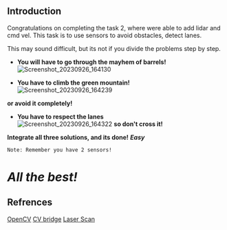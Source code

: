 ## Introduction

Congratulations on completing the task 2, where were able to add lidar and cmd vel.
This task is to use sensors to avoid obstacles, detect lanes.

This may sound difficult, but its not if you divide the problems step by step.


- **You will have to go through the mayhem of barrels!**<br>
![Screenshot_20230926_164130](https://github.com/yashas3013/ros_gazebo_task/assets/40001795/e9f15363-dc0e-4c92-bb13-9daed45020b7)<br>

- **You have to climb the green mountain!**<br>
![Screenshot_20230926_164239](https://github.com/yashas3013/ros_gazebo_task/assets/40001795/6a99da7f-31ed-488b-b9c5-c4b07d91c3a2)

**or avoid it completely!**


- **You have to respect the lanes**<br>
![Screenshot_20230926_164322](https://github.com/yashas3013/ros_gazebo_task/assets/40001795/ccc5049c-5b4d-4e9a-b696-5e3983e24268)
**so don't cross it!**

**Integrate all three solutions, and its done!**
***Easy***

	Note: Remember you have 2 sensors!
<h1><i>All the best!</i></h1>

## Refrences
[OpenCV](https://opencv.org/)
[CV bridge](https://wiki.ros.org/cv_bridge)
[Laser Scan](https://docs.ros.org/en/melodic/api/sensor_msgs/html/msg/LaserScan.html)

